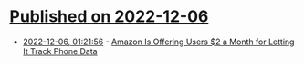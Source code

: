 # [Published on 2022-12-06](index.md)

* [2022-12-06, 01:21:56](https://news.ycombinator.com/item?id=33874621) - [Amazon Is Offering Users $2 a Month for Letting It Track Phone Data](https://www.businessinsider.com/amazon-offering-users-2-dollars-month-for-track-phone-data-2022-12)
